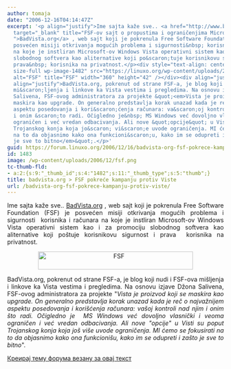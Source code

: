 ```yaml
---
author: tomaja
date: "2006-12-16T04:14:47Z"
excerpt: '<p align="justify">Ime sajta kaže sve.. <a href="http://www.badvista.org"
  target="_blank" title="FSF-ov sajt o propustima i ograničenjima Micro$oft Viste
  ">BadVista.org</a> , web sajt koji je pokrenula Free Software Foundation (FSF) je
  posvećen misiji otkrivanja mogućih problema i sigurnosti&nbsp; korisnika i računara
  na koje je instliran Microsoft-ov Windows Vista operativni sistem kao i za promociju
  slobodnog softvera kao aliternative koji po&scaron;tuje korisnikovu sigurnost i
  prava&nbsp; korisnika na privatnost.</p><div style="text-align: center"><img class="
  size-full wp-image-1482" src="https://linuxo.org/wp-content/uploads/2006/12/fsf.png"
  alt="FSF" title="FSF" width="360" height="42" /></div><div align="justify">  </div><p
  align="justify">BadVista.org, pokrenut od strane FSF-a, je blog koji nudi i FSF-ova
  mi&scaron;ljenja i linkove ka Vista vestima i pregledima. Na osnovu izjave Džona
  Salivena, FSF-ovog administratora za projekte &quot;<em>Vista je proizvod koji se
  maskira kao upgrade. On generalno predstavlja korak unazad kada je reč o najvažnijem
  aspektu posedovanja i kori&scaron;ćenja računara: va&scaron;oj kontroli nad njim
  i onim &scaron;to radi. Očigledno je&nbsp; MS Windows već dovoljno vlasnički i veoma
  ograničen i već vredan odbacivanja. Ali nove &quot;opcije&quot; u Visti su poput
  Trojanskog konja koja jo&scaron; vi&scaron;e uvode ograničenja. MI ćemo se fokusirati
  na to da objasnimo kako ona funkcioni&scaron;u, kako im se odupreti i za&scaron;to
  je sve to bitno</em>&quot;.</p>'
guid: https://forum.linuxo.org/2006/12/16/badvista-org-fsf-pokrece-kampanju-protiv-viste/
id: 1483
image: /wp-content/uploads/2006/12/fsf.png
tc-thumb-fld:
- a:2:{s:9:"_thumb_id";s:4:"1482";s:11:"_thumb_type";s:5:"thumb";}
title: badvista.org > FSF pokreće kampanju protiv Viste
url: /badvista-org-fsf-pokrece-kampanju-protiv-viste/
---
```

<p align="justify">
  Ime sajta kaže sve.. <a href="http://www.badvista.org" target="_blank" title="FSF-ov sajt o propustima i ograničenjima Micro$oft Viste ">BadVista.org</a> , web sajt koji je pokrenula Free Software Foundation (FSF) je posvećen misiji otkrivanja mogućih problema i sigurnosti&nbsp; korisnika i računara na koje je instliran Microsoft-ov Windows Vista operativni sistem kao i za promociju slobodnog softvera kao aliternative koji po&scaron;tuje korisnikovu sigurnost i prava&nbsp; korisnika na privatnost.
</p>

<div style="text-align: center">
  <img class=" size-full wp-image-1482" src="https://linuxo.org/wp-content/uploads/2006/12/fsf.png" alt="FSF" title="FSF" width="360" height="42" srcset="https://linuxo.org/wp-content/uploads/2006/12/fsf.png 360w, https://linuxo.org/wp-content/uploads/2006/12/fsf-300x35.png 300w" sizes="(max-width: 360px) 100vw, 360px" />
</div>

<div align="justify">
</div>

<p align="justify">
  BadVista.org, pokrenut od strane FSF-a, je blog koji nudi i FSF-ova mi&scaron;ljenja i linkove ka Vista vestima i pregledima. Na osnovu izjave Džona Salivena, FSF-ovog administratora za projekte "<em>Vista je proizvod koji se maskira kao upgrade. On generalno predstavlja korak unazad kada je reč o najvažnijem aspektu posedovanja i kori&scaron;ćenja računara: va&scaron;oj kontroli nad njim i onim &scaron;to radi. Očigledno je&nbsp; MS Windows već dovoljno vlasnički i veoma ograničen i već vredan odbacivanja. Ali nove "opcije" u Visti su poput Trojanskog konja koja jo&scaron; vi&scaron;e uvode ograničenja. MI ćemo se fokusirati na to da objasnimo kako ona funkcioni&scaron;u, kako im se odupreti i za&scaron;to je sve to bitno</em>".
</p>

<!--break-->

[Креирај тему форума везану за овај текст](https://linuxo.org/nova-tema-na-forumu/?se_pid=1483)